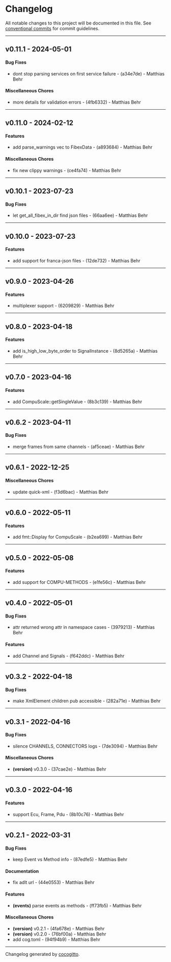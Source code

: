 # Changelog
All notable changes to this project will be documented in this file. See [conventional commits](https://www.conventionalcommits.org/) for commit guidelines.

- - -
## v0.11.1 - 2024-05-01
#### Bug Fixes
- dont stop parsing services on first service failure - (a34e7de) - Matthias Behr
#### Miscellaneous Chores
- more details for validation errors - (4fb6332) - Matthias Behr

- - -

## v0.11.0 - 2024-02-12
#### Features
- add parse_warnings vec to FibexData - (a893684) - Matthias Behr
#### Miscellaneous Chores
- fix new clippy warnings - (ce4fa74) - Matthias Behr

- - -

## v0.10.1 - 2023-07-23
#### Bug Fixes
- let get_all_fibex_in_dir find json files - (66aa6ee) - Matthias Behr

- - -

## v0.10.0 - 2023-07-23
#### Features
- add support for franca-json files - (12de732) - Matthias Behr

- - -

## v0.9.0 - 2023-04-26
#### Features
- multiplexer support - (6209829) - Matthias Behr

- - -
## v0.8.0 - 2023-04-18
#### Features
- add is_high_low_byte_order to SignalInstance - (8d5265a) - Matthias Behr

- - -

## v0.7.0 - 2023-04-16
#### Features
- add CompuScale::getSingleValue - (8b3c139) - Matthias Behr

- - -

## v0.6.2 - 2023-04-11
#### Bug Fixes
- merge frames from same channels - (af5ceae) - Matthias Behr

- - -

## v0.6.1 - 2022-12-25
#### Miscellaneous Chores
- update quick-xml - (f3d6bac) - Matthias Behr

- - -

## v0.6.0 - 2022-05-11
#### Features
- add fmt::Display for CompuScale - (b2ea699) - Matthias Behr
- - -

## v0.5.0 - 2022-05-08
#### Features
- add support for COMPU-METHODS - (e1fe56c) - Matthias Behr
- - -

## v0.4.0 - 2022-05-01
#### Bug Fixes
- attr returned wrong attr in namespace cases - (3979213) - Matthias Behr
#### Features
- add Channel and Signals - (f642ddc) - Matthias Behr
- - -

## v0.3.2 - 2022-04-18
#### Bug Fixes
- make XmlElement children pub accessible - (282a71e) - Matthias Behr
- - -

## v0.3.1 - 2022-04-16
#### Bug Fixes
- silence CHANNELS, CONNECTORS logs - (7de3094) - Matthias Behr
#### Miscellaneous Chores
- **(version)** v0.3.0 - (37cae2e) - Matthias Behr
- - -

## v0.3.0 - 2022-04-16
#### Features
- support Ecu, Frame, Pdu - (8b10c76) - Matthias Behr
- - -

## v0.2.1 - 2022-03-31
#### Bug Fixes
- keep Event vs Method info - (87edfe5) - Matthias Behr
#### Documentation
- fix adlt url - (44e0553) - Matthias Behr
#### Features
- **(events)** parse events as methods - (ff73fb5) - Matthias Behr
#### Miscellaneous Chores
- **(version)** v0.2.1 - (4fa678e) - Matthias Behr
- **(version)** v0.2.0 - (76bf00a) - Matthias Behr
- add cog.toml - (94f94b9) - Matthias Behr
- - -

Changelog generated by [cocogitto](https://github.com/cocogitto/cocogitto).
